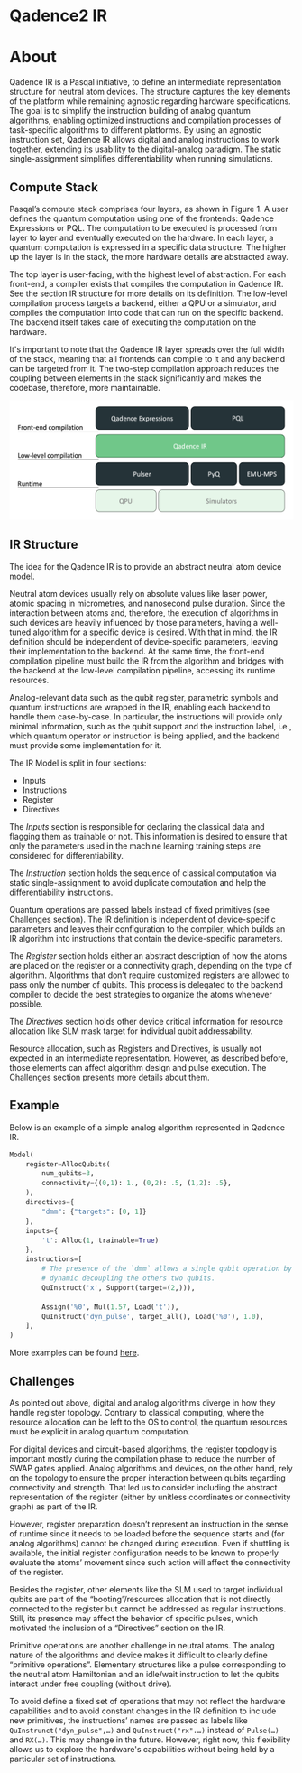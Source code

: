 # Qadence2 IR

# About
Qadence IR is a Pasqal initiative, to define an intermediate representation structure for neutral atom devices. The structure captures the key elements of the platform while remaining agnostic regarding hardware specifications. The goal is to simplify the instruction building of analog quantum algorithms, enabling optimized instructions and compilation processes of task-specific algorithms to different platforms. By using an agnostic instruction set, Qadence IR allows digital and analog instructions to work together, extending its usability to the digital-analog paradigm. The static single-assignment simplifies differentiability when running simulations.

## Compute Stack
Pasqal’s compute stack comprises four layers, as shown in Figure 1. A user defines the quantum computation using one of the frontends: Qadence Expressions or PQL. The computation to be executed is processed from layer to layer and eventually executed on the hardware. In each layer, a quantum computation is expressed in a specific data structure. The higher up the layer is in the stack, the more hardware details are abstracted away.

The top layer is user-facing, with the highest level of abstraction. For each front-end, a compiler exists that compiles the computation in Qadence IR. See the section IR structure for more details on its definition. The low-level compilation process targets a backend, either a QPU or a simulator, and compiles the computation into code that can run on the specific backend. The backend itself takes care of executing the computation on the hardware.

It's important to note that the Qadence IR layer spreads over the full width of the stack, meaning that all frontends can compile to it and any backend can be targeted from it. The two-step compilation approach reduces the coupling between elements in the stack significantly and makes the codebase, therefore, more maintainable.

![](qadence2_stack.png)

## IR Structure
The idea for the Qadence IR is to provide an abstract neutral atom device model.

Neutral atom devices usually rely on absolute values like laser power, atomic spacing in micrometres, and nanosecond pulse duration. Since the interaction between atoms and, therefore, the execution of algorithms in such devices are heavily influenced by those parameters, having a well-tuned algorithm for a specific device is desired. With that in mind, the IR definition should be independent of device-specific parameters, leaving their implementation to the backend. At the same time, the front-end compilation pipeline must build the IR from the algorithm and bridges with the backend at the low-level compilation pipeline, accessing its runtime resources.

Analog-relevant data such as the qubit register, parametric symbols and quantum instructions are wrapped in the IR, enabling each backend to handle them case-by-case. In particular, the instructions will provide only minimal information, such as the qubit support and the instruction label, i.e., which quantum operator or instruction is being applied, and the backend must provide some implementation for it.

The IR Model is split in four sections:
- Inputs
- Instructions 
- Register
- Directives

The *Inputs* section is responsible for declaring the classical data and flagging them as trainable or not. This information is desired to ensure that only the parameters used in the machine learning training steps are considered for differentiability.

The *Instruction* section holds the sequence of classical computation via static single-assignment to avoid duplicate computation and help the differentiability instructions.

Quantum operations are passed labels instead of fixed primitives (see Challenges section). The IR definition is independent of device-specific parameters and leaves their configuration to the compiler, which builds an IR algorithm into instructions that contain the device-specific parameters.

The *Register* section holds either an abstract description of how the atoms are placed on the register or a connectivity graph, depending on the type of algorithm. Algorithms that don’t require customized registers are allowed to pass only the number of qubits. This process is delegated to the backend compiler to decide the best strategies to organize the atoms whenever possible.

The *Directives* section holds other device critical information for resource allocation like SLM mask target for individual qubit addressability.

Resource allocation, such as Registers and Directives, is usually not expected in an intermediate representation. However, as described before, those elements can affect algorithm design and pulse execution. The Challenges section presents more details about them.

## Example
Below is an example of a simple analog algorithm represented in Qadence IR.

```python
Model(
    register=AllocQubits(
        num_qubits=3,
        connectivity={(0,1): 1., (0,2): .5, (1,2): .5},
    ),
    directives={
        "dmm": {"targets": [0, 1]}
    },
    inputs={
        't': Alloc(1, trainable=True)
    },
    instructions=[
        # The presence of the `dmm` allows a single qubit operation by
        # dynamic decoupling the others two qubits.
        QuInstruct('x', Support(target=(2,))),

        Assign('%0', Mul(1.57, Load('t')),
        QuInstruct('dyn_pulse', target_all(), Load('%0'), 1.0),
    ],
)
```

More examples can be found [here](https://github.com/pasqal-io/qadence2-ir/blob/km/docs/docs/examples.md).


## Challenges
As pointed out above, digital and analog algorithms diverge in how they handle register topology. Contrary to classical computing, where the resource allocation can be left to the OS to control, the quantum resources must be explicit in analog quantum computation.

For digital devices and circuit-based algorithms, the register topology is important mostly during the compilation phase to reduce the number of SWAP gates applied. Analog algorithms and devices, on the other hand, rely on the topology to ensure the proper interaction between qubits regarding connectivity and strength. That led us to consider including the abstract representation of the register (either by unitless coordinates or connectivity graph) as part of the IR.

However, register preparation doesn’t represent an instruction in the sense of runtime since it needs to be loaded before the sequence starts and (for analog algorithms) cannot be changed during execution. Even if shuttling is available, the initial register configuration needs to be known to properly evaluate the atoms’ movement since such action will affect the connectivity of the register.

Besides the register, other elements like the SLM used to target individual qubits are part of the “booting”/resources allocation that is not directly connected to the register but cannot be addressed as regular instructions. Still, its presence may affect the behavior of specific pulses, which motivated the inclusion of a “Directives” section on the IR.

Primitive operations are another challenge in neutral atoms. The analog nature of the algorithms and device makes it difficult to clearly define “primitive operations”. Elementary structures like a pulse corresponding to the neutral atom Hamiltonian and an idle/wait instruction to let the qubits interact under free coupling (without drive).

To avoid define a fixed set of operations that may not reflect the hardware capabilities and to avoid constant changes in the IR definition to include new primitives, the instructions’ names are passed as labels like `QuInstrunct("dyn_pulse",…)` and `QuInstruct("rx".…)` instead of `Pulse(…)` and `RX(…)`. This may change in the future. However, right now, this flexibility allows us to explore the hardware's capabilities without being held by a particular set of instructions.
